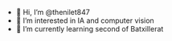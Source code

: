 - 👋 Hi, I’m @thenilet847
- 👀 I’m interested in IA and computer vision 
- 🌱 I’m currently learning second of Batxillerat

<!---
thenilet847/thenilet847 is a ✨ special ✨ repository because its `README.md` (this file) appears on your GitHub profile.
You can click the Preview link to take a look at your changes.
--->
